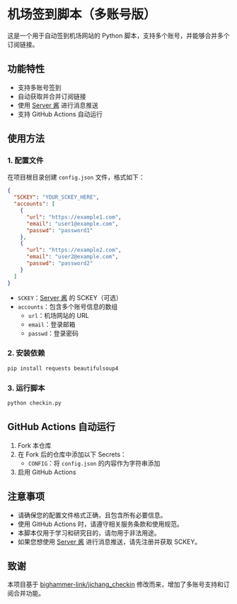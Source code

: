 # 机场签到脚本（多账号版）

这是一个用于自动签到机场网站的 Python 脚本，支持多个账号，并能够合并多个订阅链接。

## 功能特性

- 支持多账号签到
- 自动获取并合并订阅链接
- 使用 [Server 酱](https://sct.ftqq.com/r/13569) 进行消息推送
- 支持 GitHub Actions 自动运行

## 使用方法

### 1. 配置文件

在项目根目录创建 `config.json` 文件，格式如下：

```json
{
  "SCKEY": "YOUR_SCKEY_HERE",
  "accounts": [
    {
      "url": "https://example1.com",
      "email": "user1@example.com",
      "passwd": "password1"
    },
    {
      "url": "https://example2.com",
      "email": "user2@example.com",
      "passwd": "password2"
    }
  ]
}
```

- `SCKEY`：[Server 酱](https://sct.ftqq.com/r/13569) 的 SCKEY（可选）
- `accounts`：包含多个账号信息的数组
  - `url`：机场网站的 URL
  - `email`：登录邮箱
  - `passwd`：登录密码

### 2. 安装依赖

```bash
pip install requests beautifulsoup4
```

### 3. 运行脚本

```bash
python checkin.py
```

## GitHub Actions 自动运行

1. Fork 本仓库
2. 在 Fork 后的仓库中添加以下 Secrets：
   - `CONFIG`：将 `config.json` 的内容作为字符串添加
3. 启用 GitHub Actions

## 注意事项

- 请确保您的配置文件格式正确，且包含所有必要信息。
- 使用 GitHub Actions 时，请遵守相关服务条款和使用规范。
- 本脚本仅用于学习和研究目的，请勿用于非法用途。
- 如果您想使用 [Server 酱](https://sct.ftqq.com/r/13569) 进行消息推送，请先注册并获取 SCKEY。

## 致谢

本项目基于 [bighammer-link/jichang_checkin](https://github.com/bighammer-link/jichang_checkin) 修改而来，增加了多账号支持和订阅合并功能。